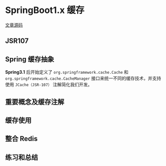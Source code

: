 # SpringBoot1.x 缓存

[文章源码](https://github.com/parzulpan/demo/tree/main/SpringBoot/1.x/src/start-starter)

## JSR107

## Spring 缓存抽象

**Spring3.1** 后开始定义了 `org.springframework.cache.Cache` 和 `org.springframework.cache.CacheManager` 接口来统一不同的缓存技术，并支持使用 `JCache（JSR-107）` 注解简化我们开发。

## 重要概念及缓存注解

## 缓存使用

## 整合 Redis

## 练习和总结
